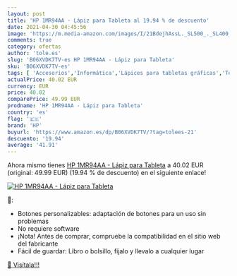 ```yaml
---
layout: post
title: 'HP 1MR94AA - Lápiz para Tableta al 19.94 % de descuento'
date: 2021-04-30 04:45:56
image: 'https://m.media-amazon.com/images/I/21BdejhAssL._SL500_._SL400_.jpg'
comments: true
category: ofertas
author: 'tole.es'
slug: 'B06XVDK7TV-es HP 1MR94AA - Lápiz para Tableta'
sku: 'B06XVDK7TV-es'
tags: [ 'Accesorios','Informática','Lápices para tabletas gráficas','Teclados, ratones y periféricos de entrada','hp','lápiz', ]
actualPrice: 40.02 EUR
currency: EUR
price: 40.02
comparePrice: 49.99 EUR
prodname: 'HP 1MR94AA - Lápiz para Tableta'
country: 'es'
flag: '🇪🇸'
brand: 'HP'
buyurl: 'https://www.amazon.es/dp/B06XVDK7TV/?tag=tolees-21'
descuento: '19.94'
average: '41.91'
---
```


Ahora mismo tienes [HP 1MR94AA - Lápiz para Tableta](https://www.amazon.es/dp/B06XVDK7TV/?tag=tolees-21) a 40.02 EUR (original: 49.99 EUR) (19.94 %  de descuento) en el siguiente enlace!

[![HP 1MR94AA - Lápiz para Tableta](https://m.media-amazon.com/images/I/21BdejhAssL._SL500_._SL400_.jpg)](https://www.amazon.es/dp/B06XVDK7TV/?tag=tolees-21)

🔎:

- Botones personalizables: adaptación de botones para un uso sin problemas
- No requiere software
- ¡Nota! Antes de comprar, compruebe la compatibilidad en el sitio web del fabricante
- Fácil de guardar: Libro o bolsillo, fijalo y llevalo a cualquier lugar

[🛒 Visítala!!!](https://www.amazon.es/dp/B06XVDK7TV/?tag=tolees-21)
